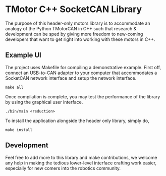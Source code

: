 # TMotor C++ SocketCAN Library

The purpose of this header-only motors library is to accommodate an analogy of the Python TMotorCAN in C++ such that research & development can be sped by giving more freedom to new-coming developers that want to get right into working with these motors in C++.

## Example UI

The project uses Makefile for compiling a demonstrative example. First off, connect an USB-to-CAN adapter to your computer that accommodates a SocketCAN network interface and setup the network interface.

`make all`

Once compilation is complete, you may test the performance of the library by using the graphical user interface.

`./bin/main <reduction>`

To install the application alongside the header only library, simply do,

`make install`

## Development

Feel free to add more to this library and make contributions, we welcome any help in making the tedious lower-level interface crafting work easier, especially for new comers into the robotics community.
